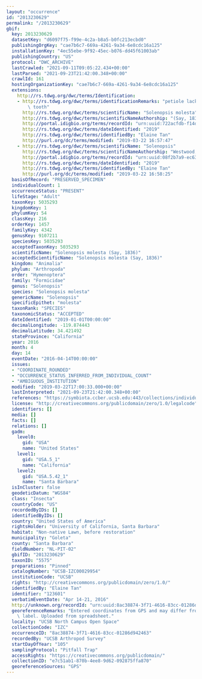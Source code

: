 ```yaml
---
layout: "occurrence"
id: "2013230629"
permalink: "/2013230629"
gbif:
  key: 2013230629
  datasetKey: "d6097f75-f99e-4c2a-b8a5-b0fc213ecbd0"
  publishingOrgKey: "cae7b6c7-669a-4261-9a34-6e8cdc16a125"
  installationKey: "4ec55ebe-9f92-45ec-b076-dd45f61003ab"
  publishingCountry: "US"
  protocol: "DWC_ARCHIVE"
  lastCrawled: "2021-09-11T09:05:22.434+00:00"
  lastParsed: "2021-09-23T21:42:00.348+00:00"
  crawlId: 161
  hostingOrganizationKey: "cae7b6c7-669a-4261-9a34-6e8cdc16a125"
  extensions:
    http://rs.tdwg.org/dwc/terms/Identification:
    - http://rs.tdwg.org/dwc/terms/identificationRemarks: "petiole lacking ventral\
        \ tooth"
      http://rs.tdwg.org/dwc/terms/scientificName: "Solenopsis molesta"
      http://rs.tdwg.org/dwc/terms/scientificNameAuthorship: "(Say, 1836)"
      http://portal.idigbio.org/terms/recordId: "urn:uuid:722acfdb-f14d-4624-8bc1-2c9ecec55a1e"
      http://rs.tdwg.org/dwc/terms/dateIdentified: "2019"
      http://rs.tdwg.org/dwc/terms/identifiedBy: "Elaine Tan"
      http://purl.org/dc/terms/modified: "2019-03-22 16:57:47"
    - http://rs.tdwg.org/dwc/terms/scientificName: "Solenopsis"
      http://rs.tdwg.org/dwc/terms/scientificNameAuthorship: "Westwood, 1840"
      http://portal.idigbio.org/terms/recordId: "urn:uuid:08f2b7a9-ec63-4579-a572-620fe300faec"
      http://rs.tdwg.org/dwc/terms/dateIdentified: "2019"
      http://rs.tdwg.org/dwc/terms/identifiedBy: "Elaine Tan"
      http://purl.org/dc/terms/modified: "2019-03-22 16:58:25"
  basisOfRecord: "PRESERVED_SPECIMEN"
  individualCount: 1
  occurrenceStatus: "PRESENT"
  lifeStage: "Adult"
  taxonKey: 5035293
  kingdomKey: 1
  phylumKey: 54
  classKey: 216
  orderKey: 1457
  familyKey: 4342
  genusKey: 9107211
  speciesKey: 5035293
  acceptedTaxonKey: 5035293
  scientificName: "Solenopsis molesta (Say, 1836)"
  acceptedScientificName: "Solenopsis molesta (Say, 1836)"
  kingdom: "Animalia"
  phylum: "Arthropoda"
  order: "Hymenoptera"
  family: "Formicidae"
  genus: "Solenopsis"
  species: "Solenopsis molesta"
  genericName: "Solenopsis"
  specificEpithet: "molesta"
  taxonRank: "SPECIES"
  taxonomicStatus: "ACCEPTED"
  dateIdentified: "2019-01-01T00:00:00"
  decimalLongitude: -119.874443
  decimalLatitude: 34.421492
  stateProvince: "California"
  year: 2016
  month: 4
  day: 14
  eventDate: "2016-04-14T00:00:00"
  issues:
  - "COORDINATE_ROUNDED"
  - "OCCURRENCE_STATUS_INFERRED_FROM_INDIVIDUAL_COUNT"
  - "AMBIGUOUS_INSTITUTION"
  modified: "2019-03-22T17:00:33.000+00:00"
  lastInterpreted: "2021-09-23T21:42:00.348+00:00"
  references: "https://symbiota.ccber.ucsb.edu:443/collections/individual/index.php?occid=123601"
  license: "http://creativecommons.org/publicdomain/zero/1.0/legalcode"
  identifiers: []
  media: []
  facts: []
  relations: []
  gadm:
    level0:
      gid: "USA"
      name: "United States"
    level1:
      gid: "USA.5_1"
      name: "California"
    level2:
      gid: "USA.5.42_1"
      name: "Santa Barbara"
  isInCluster: false
  geodeticDatum: "WGS84"
  class: "Insecta"
  countryCode: "US"
  recordedByIDs: []
  identifiedByIDs: []
  country: "United States of America"
  rightsHolder: "University of California, Santa Barbara"
  habitat: "Non-native Lawn, before restoration"
  municipality: "Goleta"
  county: "Santa Barbara"
  fieldNumber: "NL-PIT-02"
  gbifID: "2013230629"
  taxonID: "5575"
  preparations: "Pinned"
  catalogNumber: "UCSB-IZC00029954"
  institutionCode: "UCSB"
  rights: "http://creativecommons.org/publicdomain/zero/1.0/"
  identifiedBy: "Elaine Tan"
  identifier: "123601"
  verbatimEventDate: "Apr 14-21, 2016"
  http://unknown.org/recordId: "urn:uuid:8ac38874-3f71-4616-83cc-01286d942463"
  georeferenceRemarks: "Entered coordinates from GPS and may differ from what is on\
    \ label. Uploaded from spreadsheet."
  locality: "UCSB North Campus Open Space"
  collectionCode: "IZC"
  occurrenceID: "8ac38874-3f71-4616-83cc-01286d942463"
  recordedBy: "UCSB Arthropod Survey"
  startDayOfYear: "105"
  samplingProtocol: "Pitfall Trap"
  accessRights: "https://creativecommons.org/publicdomain/"
  collectionID: "e7c51ab1-870b-4ee8-9d62-092875ffa870"
  georeferenceSources: "GPS"
---
```

